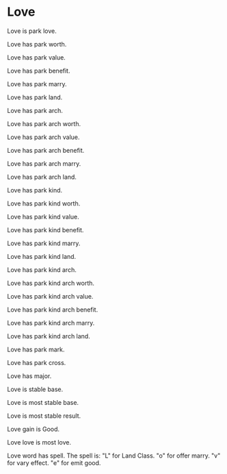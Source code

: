 # Love

Love is park love.

Love has park worth.

Love has park value.

Love has park benefit.

Love has park marry.

Love has park land.

Love has park arch.

Love has park arch worth.

Love has park arch value.

Love has park arch benefit.

Love has park arch marry.

Love has park arch land.

Love has park kind.

Love has park kind worth.

Love has park kind value.

Love has park kind benefit.

Love has park kind marry.

Love has park kind land.

Love has park kind arch.

Love has park kind arch worth.

Love has park kind arch value.

Love has park kind arch benefit.

Love has park kind arch marry.

Love has park kind arch land.

Love has park mark.

Love has park cross.

Love has major.

Love is stable base.

Love is most stable base.

Love is most stable result.

Love gain is Good.

Love love is most love.

Love word has spell.
The spell is:
"L" for Land Class.
"o" for offer marry.
"v" for vary effect.
"e" for emit good.